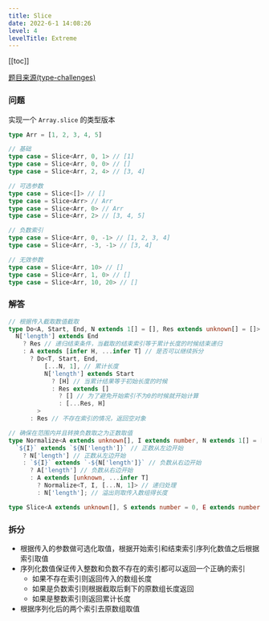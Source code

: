 ```yaml
---
title: Slice
date: 2022-6-1 14:08:26
level: 4
levelTitle: Extreme
---
```


[[toc]]

[题目来源(type-challenges)](https://github.com/FuBaooo/type-challenges/blob/master/questions/216-extreme-slice/README.md)

### 问题
实现一个 `Array.slice` 的类型版本
```typescript
type Arr = [1, 2, 3, 4, 5]

// 基础
type case = Slice<Arr, 0, 1> // [1]
type case = Slice<Arr, 0, 0> // []
type case = Slice<Arr, 2, 4> // [3, 4]

// 可选参数
type case = Slice<[]> // []
type case = Slice<Arr> // Arr
type case = Slice<Arr, 0> // Arr
type case = Slice<Arr, 2> // [3, 4, 5]

// 负数索引
type case = Slice<Arr, 0, -1> // [1, 2, 3, 4]
type case = Slice<Arr, -3, -1> // [3, 4]

// 无效参数
type case = Slice<Arr, 10> // []
type case = Slice<Arr, 1, 0> // []
type case = Slice<Arr, 10, 20> // []
```

### 解答

```typescript
// 根据传入截取数值截取
type Do<A, Start, End, N extends 1[] = [], Res extends unknown[] = []> =
  N['length'] extends End
    ? Res // 递归结束条件，当截取的结束索引等于累计长度的时候结束递归
    : A extends [infer H, ...infer T] // 是否可以继续拆分
      ? Do<T, Start, End, 
          [...N, 1], // 累计长度
          N['length'] extends Start 
            ? [H] // 当累计结果等于初始长度的时候
            : Res extends [] 
              ? [] // 为了避免开始索引不为0的时候就开始计算
              : [...Res, H]
        >
      : Res // 不存在索引的情况，返回空对象

// 确保在范围内并且转换负数取之为正数取值
type Normalize<A extends unknown[], I extends number, N extends 1[] = []> =
  `${I}` extends `${N['length']}` // 正数从左边开始
    ? N['length'] // 正数从左边开始
    : `${I}` extends `-${N['length']}` // 负数从右边开始
      ? A['length'] // 负数从右边开始
      : A extends [unknown, ...infer T]
        ? Normalize<T, I, [...N, 1]> // 递归处理
        : N['length']; // 溢出则取传入数组得长度

type Slice<A extends unknown[], S extends number = 0, E extends number = A['length']> = Do<A, Normalize<A, S>, Normalize<A, E>>
```

### 拆分
- 根据传入的参数做可选化取值，根据开始索引和结束索引序列化数值之后根据索引取值
- 序列化数值保证传入整数和负数不存在的索引都可以返回一个正确的索引
  - 如果不存在索引则返回传入的数组长度
  - 如果是负数索引则根据截取后剩下的原数组长度返回
  - 如果是整数索引则返回累计长度
- 根据序列化后的两个索引去原数组取值
